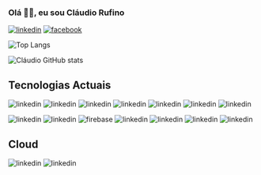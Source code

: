 ### Olá 🙋‍♂️, eu sou Cláudio Rufino

[![linkedin](https://img.shields.io/badge/LinkedIn-0077B5?style=for-the-badge&logo=linkedin&logoColor=white)](www.linkedin.com/in/claudio-rufino-milonga)
[![facebook](https://img.shields.io/badge/Facebook-1877F2?style=for-the-badge&logo=facebook&logoColor=white)](https://web.facebook.com/profile.php?id=100009091174303)


![Top Langs](https://github-readme-stats.vercel.app/api/top-langs/?username=ClaudioRufino)

![Cláudio GitHub stats](https://github-readme-stats.vercel.app/api?username=ClaudioRufino&show_icons=true&theme=radical)



## Tecnologias Actuais

![linkedin](https://img.shields.io/badge/HTML5-E34F26?style=for-the-badge&logo=html5&logoColor=white)
![linkedin](https://img.shields.io/badge/CSS3-1572B6?style=for-the-badge&logo=css3&logoColor=white)
![linkedin](https://img.shields.io/badge/JavaScript-323330?style=for-the-badge&logo=javascript&logoColor=F7DF1E)
![linkedin](https://img.shields.io/badge/Bootstrap-563D7C?style=for-the-badge&logo=bootstrap&logoColor=white)
![linkedin](https://img.shields.io/badge/PHP-777BB4?style=for-the-badge&logo=php&logoColor=white)
![linkedin](https://img.shields.io/badge/Laravel-FF2D20?style=for-the-badge&logo=laravel&logoColor=white)
![linkedin](https://img.shields.io/badge/MySQL-005C84?style=for-the-badge&logo=mysql&logoColor=white)

![linkedin](https://img.shields.io/badge/Dart-0175C2?style=for-the-badge&logo=dart&logoColor=white)
![linkedin](https://img.shields.io/badge/Flutter-02569B?style=for-the-badge&logo=flutter&logoColor=white)
![firebase](https://img.shields.io/badge/firebase-ffca28?style=for-the-badge&logo=firebase&logoColor=black)
![linkedin](https://img.shields.io/badge/React-20232A?style=for-the-badge&logo=react&logoColor=61DAFB)
![linkedin](https://img.shields.io/badge/PostgreSQL-316192?style=for-the-badge&logo=postgresql&logoColor=white)
![linkedin](https://img.shields.io/badge/Java-ED8B00?style=for-the-badge&logo=openjdk&logoColor=white)
![linkedin](https://img.shields.io/badge/Python-14354C?style=for-the-badge&logo=python&logoColor=whitefor-the-badge&logo=laravel&logoColor=whit)


## Cloud
![linkedin](https://img.shields.io/badge/Vercel-000000?style=for-the-badge&logo=vercel&logoColor=white)
![linkedin](https://img.shields.io/badge/Netlify-00C7B7?style=for-the-badge&logo=netlify&logoColor=white)

